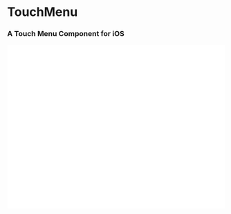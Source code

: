 # TouchMenu

### A Touch Menu Component for iOS

![/TouchMenu/TouchMenu.gif](/TouchMenu/TouchMenu.gif)